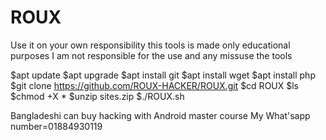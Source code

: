 # ROUX


Use it on your own responsibility this tools is
made only educational purposes I am not responsible for the use
and any missuse the tools

$apt update
$apt upgrade
$apt install git
$apt install wget
$apt install php
$git clone https://github.com/ROUX-HACKER/ROUX.git
$cd ROUX
$ls
$chmod +X *
$unzip sites.zip
$./ROUX.sh


Bangladeshi can buy hacking with Android master course 
My What'sapp number=01884930119
